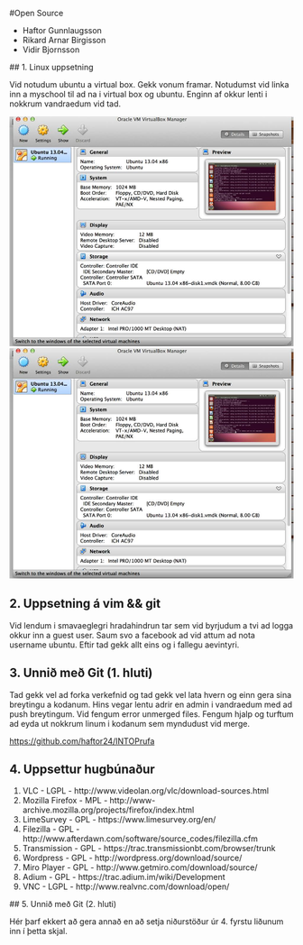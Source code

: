 #Open Source

<ul>
<li>Haftor Gunnlaugsson</li>
<li>Rikard Arnar Birgisson</li>
<li>Vidir Bjornsson</li>
</ul>
## 1. Linux uppsetning


Vid notudum ubuntu a virtual box. Gekk vonum framar. Notudumst vid linka inn a  myschool til ad na i virtual box og ubuntu. Enginn af okkur lenti i nokkrum vandraedum vid tad. 

![merkilegt](mynd.jpg)
![merkilegt](mynd.jpg "mynd")

## 2. Uppsetning á vim && git

Vid lendum i smavaeglegri hradahindrun tar sem vid byrjudum a tvi ad logga okkur inn a guest user. Saum svo a facebook ad vid attum ad nota username ubuntu. Eftir tad gekk allt eins og i fallegu aevintyri.

## 3. Unnið með Git (1. hluti)

Tad gekk vel ad forka verkefnid og tad gekk vel lata hvern og einn gera sina breytingu a kodanum. Hins vegar lentu adrir en admin i vandraedum med ad push breytingum. Vid fengum error unmerged files. Fengum hjalp og turftum ad eyda ut nokkrum linum i kodanum sem myndudust vid merge.

https://github.com/haftor24/INTOPrufa

## 4. Uppsettur hugbúnaður

<ol>
<li>VLC - LGPL - http://www.videolan.org/vlc/download-sources.html</li> 
<li>Mozilla Firefox - MPL - http://www-archive.mozilla.org/projects/firefox/index.html</li>
<li>LimeSurvey - GPL - https://www.limesurvey.org/en/</li>  
<li>Filezilla - GPL -http://www.afterdawn.com/software/source_codes/filezilla.cfm</li>
<li>Transmission - GPL - https://trac.transmissionbt.com/browser/trunk</li> 
<li>Wordpress - GPL - http://wordpress.org/download/source/</li> 
<li>Miro Player - GPL - http://www.getmiro.com/download/source/</li> 
<li>Adium - GPL - https://trac.adium.im/wiki/Development</li>
<li>VNC - LGPL - http://www.realvnc.com/download/open/</li>
</ol>
## 5. Unnið með Git (2. hluti)

Hér þarf ekkert að gera annað en að setja niðurstöður úr 4. fyrstu liðunum inn í þetta skjal.
